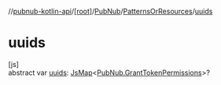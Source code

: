 //[pubnub-kotlin-api](../../../../index.md)/[[root]](../../index.md)/[PubNub](../index.md)/[PatternsOrResources](index.md)/[uuids](uuids.md)

# uuids

[js]\
abstract var [uuids](uuids.md): [JsMap](../../../../../../pubnub-kotlin/pubnub-kotlin-core-api/pubnub-kotlin-core-api/com.pubnub.kmp/-js-map/index.md)&lt;[PubNub.GrantTokenPermissions](../-grant-token-permissions/index.md)&gt;?
